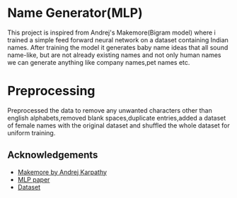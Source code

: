 
# Name Generator(MLP)

This project is inspired from Andrej's Makemore(Bigram model) where i trained a simple feed forward neural network on a dataset containing Indian names.
After training the model it generates baby name ideas that all sound name-like, but are not already existing names and not only human names we can generate anything like company names,pet names etc.

# Preprocessing 

Preprocessed the data to remove any unwanted characters other than english alphabets,removed blank spaces,duplicate entries,added a dataset of female names with the original dataset and shuffled the whole dataset for uniform training.






## Acknowledgements

 - [Makemore by Andrej Karpathy](https://github.com/karpathy/makemore)
 - [MLP paper](https://www.jmlr.org/papers/volume3/bengio03a/bengio03a.pdf)
 - [Dataset](https://gist.github.com/mbejda/7f86ca901fe41bc14a63)

